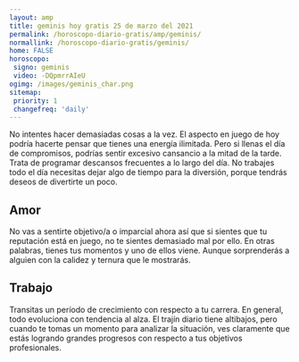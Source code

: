 ```yaml
---
layout: amp
title: geminis hoy gratis 25 de marzo del 2021 
permalink: /horoscopo-diario-gratis/amp/geminis/
normallink: /horoscopo-diario-gratis/geminis/
home: FALSE
horoscopo:
 signo: geminis
 video: -DQpmrrAIeU
ogimg: /images/geminis_char.png
sitemap:
 priority: 1
 changefreq: 'daily'
---
```



No intentes hacer demasiadas cosas a la vez. El aspecto en juego de hoy podría hacerte pensar que tienes una energía ilimitada. Pero si llenas el día de compromisos, podrías sentir excesivo cansancio a la mitad de la tarde. Trata de programar descansos frecuentes a lo largo del día. No trabajes todo el día necesitas dejar algo de tiempo para la diversión, porque tendrás deseos de divertirte un poco.

## Amor

No vas a sentirte objetivo/a o imparcial ahora así que si sientes que tu reputación está en juego, no te sientes demasiado mal por ello. En otras palabras, tienes tus momentos y uno de ellos viene. Aunque sorprenderás a alguien con la calidez y ternura que le mostrarás.

## Trabajo

Transitas un período de crecimiento con respecto a tu carrera. En general, todo evoluciona con tendencia al alza. El trajín diario tiene altibajos, pero cuando te tomas un momento para analizar la situación, ves claramente que estás logrando grandes progresos con respecto a tus objetivos profesionales.